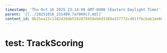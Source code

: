 ```yaml
---
timestamp: 'Thu Oct 16 2025 23:14:09 GMT-0400 (Eastern Daylight Time)'
parent: '[[../20251016_231409.7a7069c7.md]]'
content_id: 0b25ea23c1282d39db5592878458eb6d3389a157772cd01ffbcbab1ee604bca1
---
```


# test: TrackScoring
